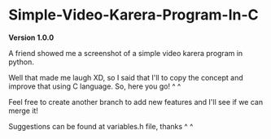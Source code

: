 # Simple-Video-Karera-Program-In-C

**Version 1.0.0**

A friend showed me a screenshot of a simple video karera program in python.

Well that made me laugh XD, so I said that I'll to copy the concept and
improve that using C language. So, here you go! ^ ^

Feel free to create another branch to add new features and I'll see if we can merge it!

Suggestions can be found at variables.h file, thanks ^ ^
